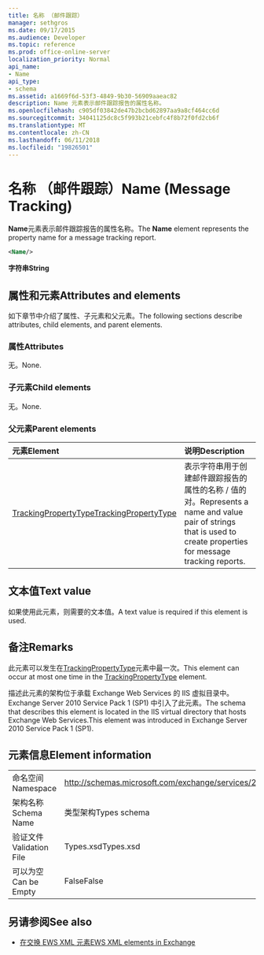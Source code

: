 ```yaml
---
title: 名称 （邮件跟踪）
manager: sethgros
ms.date: 09/17/2015
ms.audience: Developer
ms.topic: reference
ms.prod: office-online-server
localization_priority: Normal
api_name:
- Name
api_type:
- schema
ms.assetid: a1669f6d-53f3-4849-9b30-56909aaeac82
description: Name 元素表示邮件跟踪报告的属性名称。
ms.openlocfilehash: c905df03842de47b2bcbd62897aa9a8cf464cc6d
ms.sourcegitcommit: 34041125dc8c5f993b21cebfc4f8b72f0fd2cb6f
ms.translationtype: MT
ms.contentlocale: zh-CN
ms.lasthandoff: 06/11/2018
ms.locfileid: "19826501"
---
```

# <a name="name-message-tracking"></a><span data-ttu-id="cc992-103">名称 （邮件跟踪）</span><span class="sxs-lookup"><span data-stu-id="cc992-103">Name (Message Tracking)</span></span>

<span data-ttu-id="cc992-104">**Name**元素表示邮件跟踪报告的属性名称。</span><span class="sxs-lookup"><span data-stu-id="cc992-104">The **Name** element represents the property name for a message tracking report.</span></span> 
  
```xml
<Name/>
```

<span data-ttu-id="cc992-105">**字符串**</span><span class="sxs-lookup"><span data-stu-id="cc992-105">**String**</span></span>

## <a name="attributes-and-elements"></a><span data-ttu-id="cc992-106">属性和元素</span><span class="sxs-lookup"><span data-stu-id="cc992-106">Attributes and elements</span></span>

<span data-ttu-id="cc992-107">如下章节中介绍了属性、子元素和父元素。</span><span class="sxs-lookup"><span data-stu-id="cc992-107">The following sections describe attributes, child elements, and parent elements.</span></span>
  
### <a name="attributes"></a><span data-ttu-id="cc992-108">属性</span><span class="sxs-lookup"><span data-stu-id="cc992-108">Attributes</span></span>

<span data-ttu-id="cc992-109">无。</span><span class="sxs-lookup"><span data-stu-id="cc992-109">None.</span></span>
  
### <a name="child-elements"></a><span data-ttu-id="cc992-110">子元素</span><span class="sxs-lookup"><span data-stu-id="cc992-110">Child elements</span></span>

<span data-ttu-id="cc992-111">无。</span><span class="sxs-lookup"><span data-stu-id="cc992-111">None.</span></span>
  
### <a name="parent-elements"></a><span data-ttu-id="cc992-112">父元素</span><span class="sxs-lookup"><span data-stu-id="cc992-112">Parent elements</span></span>

|<span data-ttu-id="cc992-113">**元素**</span><span class="sxs-lookup"><span data-stu-id="cc992-113">**Element**</span></span>|<span data-ttu-id="cc992-114">**说明**</span><span class="sxs-lookup"><span data-stu-id="cc992-114">**Description**</span></span>|
|:-----|:-----|
|[<span data-ttu-id="cc992-115">TrackingPropertyType</span><span class="sxs-lookup"><span data-stu-id="cc992-115">TrackingPropertyType</span></span>](trackingpropertytype.md) <br/> |<span data-ttu-id="cc992-116">表示字符串用于创建邮件跟踪报告的属性的名称 / 值的对。</span><span class="sxs-lookup"><span data-stu-id="cc992-116">Represents a name and value pair of strings that is used to create properties for message tracking reports.</span></span>  <br/> |
   
## <a name="text-value"></a><span data-ttu-id="cc992-117">文本值</span><span class="sxs-lookup"><span data-stu-id="cc992-117">Text value</span></span>

<span data-ttu-id="cc992-118">如果使用此元素，则需要的文本值。</span><span class="sxs-lookup"><span data-stu-id="cc992-118">A text value is required if this element is used.</span></span>
  
## <a name="remarks"></a><span data-ttu-id="cc992-119">备注</span><span class="sxs-lookup"><span data-stu-id="cc992-119">Remarks</span></span>

<span data-ttu-id="cc992-120">此元素可以发生在[TrackingPropertyType](trackingpropertytype.md)元素中最一次。</span><span class="sxs-lookup"><span data-stu-id="cc992-120">This element can occur at most one time in the [TrackingPropertyType](trackingpropertytype.md) element.</span></span> 
  
<span data-ttu-id="cc992-121">描述此元素的架构位于承载 Exchange Web Services 的 IIS 虚拟目录中。Exchange Server 2010 Service Pack 1 (SP1) 中引入了此元素。</span><span class="sxs-lookup"><span data-stu-id="cc992-121">The schema that describes this element is located in the IIS virtual directory that hosts Exchange Web Services.This element was introduced in Exchange Server 2010 Service Pack 1 (SP1).</span></span>
  
## <a name="element-information"></a><span data-ttu-id="cc992-122">元素信息</span><span class="sxs-lookup"><span data-stu-id="cc992-122">Element information</span></span>

|||
|:-----|:-----|
|<span data-ttu-id="cc992-123">命名空间</span><span class="sxs-lookup"><span data-stu-id="cc992-123">Namespace</span></span>  <br/> |http://schemas.microsoft.com/exchange/services/2006/types  <br/> |
|<span data-ttu-id="cc992-124">架构名称</span><span class="sxs-lookup"><span data-stu-id="cc992-124">Schema Name</span></span>  <br/> |<span data-ttu-id="cc992-125">类型架构</span><span class="sxs-lookup"><span data-stu-id="cc992-125">Types schema</span></span>  <br/> |
|<span data-ttu-id="cc992-126">验证文件</span><span class="sxs-lookup"><span data-stu-id="cc992-126">Validation File</span></span>  <br/> |<span data-ttu-id="cc992-127">Types.xsd</span><span class="sxs-lookup"><span data-stu-id="cc992-127">Types.xsd</span></span>  <br/> |
|<span data-ttu-id="cc992-128">可以为空</span><span class="sxs-lookup"><span data-stu-id="cc992-128">Can be Empty</span></span>  <br/> |<span data-ttu-id="cc992-129">False</span><span class="sxs-lookup"><span data-stu-id="cc992-129">False</span></span>  <br/> |
   
## <a name="see-also"></a><span data-ttu-id="cc992-130">另请参阅</span><span class="sxs-lookup"><span data-stu-id="cc992-130">See also</span></span>

- [<span data-ttu-id="cc992-131">在交换 EWS XML 元素</span><span class="sxs-lookup"><span data-stu-id="cc992-131">EWS XML elements in Exchange</span></span>](ews-xml-elements-in-exchange.md)

